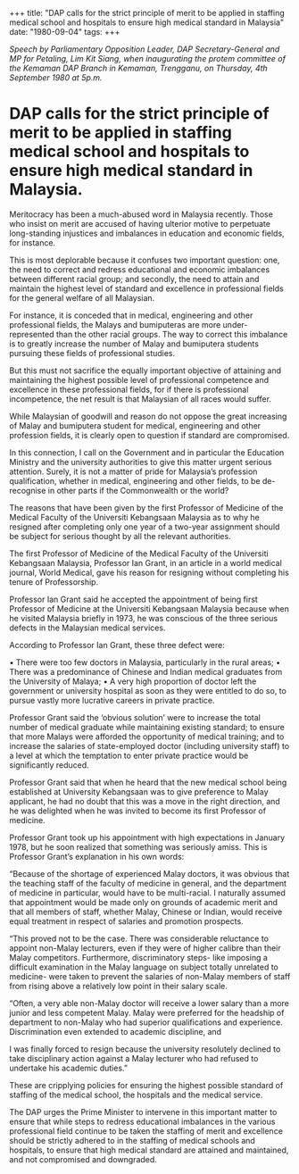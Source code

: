 +++ 
title: "DAP calls for the strict principle of merit to be applied in staffing medical school and hospitals to ensure high medical standard in Malaysia"
date: "1980-09-04"
tags:
+++

_Speech by Parliamentary Opposition Leader, DAP Secretary-General and MP for Petaling, Lim Kit Siang, when inaugurating the protem committee of the Kemaman DAP Branch in Kemaman, Trengganu, on Thursday, 4th September 1980 at 5p.m._

# DAP calls for the strict principle of merit to be applied in staffing medical school and hospitals to ensure high medical standard in Malaysia.

Meritocracy has been a much-abused word in Malaysia recently. Those who insist on merit are accused of having ulterior motive to perpetuate long-standing injustices and imbalances in education and economic fields, for instance.</u>

This is most deplorable because it confuses two important question: one, the need to correct and redress educational and economic imbalances between different racial group; and secondly, the need to attain and maintain the highest level of standard and excellence in professional fields for the general welfare of all Malaysian.

For instance, it is conceded that in medical, engineering and other professional fields, the Malays and bumiputeras are more under-represented than the other racial groups. The way to correct this imbalance is to greatly increase the number of Malay and bumiputera students pursuing these fields of professional studies.

But this must not sacrifice the equally important objective of attaining and maintaining the highest possible level of professional competence 
and excellence in these professional fields, for if there is professional incompetence, the net result is that Malaysian of all races would suffer.

While Malaysian of goodwill and reason do not oppose the great increasing of Malay and bumiputera student for medical, engineering and other profession fields, it is clearly open to question if standard are compromised.

In this connection, I call on the Government and in particular the Education Ministry and the university authorities to give this matter urgent serious attention. Surely, it is not a matter of pride for Malaysia’s profession qualification, whether in medical, engineering and other fields, to be de-recognise in other parts if the Commonwealth or the world?

The reasons that have been given by the first Professor of Medicine of the Medical Faculty of the Universiti Kebangsaan Malaysia as to why he resigned after completing only one year of a two-year assignment should be subject for serious thought by all the relevant authorities.

The  first Professor of Medicine of the Medical Faculty of the Universiti Kebangsaan Malaysia, Professor Ian Grant, in an article in a world medical journal, World Medical, gave his reason for resigning without completing his tenure of Professorship.

Professor Ian Grant said he accepted the appointment of being first Professor of Medicine at the  Universiti Kebangsaan Malaysia because when he visited Malaysia briefly in 1973, he was conscious of the three serious defects in the Malaysian medical services.

According to Professor Ian Grant, these three defect were:

•	There were too few doctors in Malaysia, particularly in the rural areas;
•	There was a predominance of Chinese and Indian medical graduates from the University of Malaya;
•	A very high proportion of doctor left the government or university hospital as soon as they were entitled to do so, to pursue vastly more lucrative careers in private practice.

Professor Grant said the ‘obvious solution’ were to increase the total number of medical graduate while maintaining existing standard; to ensure that more Malays were afforded the opportunity of medical training; and to increase the salaries of state-employed doctor (including university staff) to a level at which the temptation to enter private practice would be significantly reduced.

Professor Grant said that when he heard that the new medical school being established at University Kebangsaan was to give preference to Malay applicant, he had no doubt that this was a move in the right direction, and he was delighted when he was invited to become its first Professor of medicine.

Professor Grant took up his appointment with high expectations in January 1978, but he soon realized that something was seriously amiss.
This is Professor Grant’s explanation in his own words:

“Because of the shortage of experienced Malay doctors, it was obvious that the teaching staff of the faculty of medicine in general, and the department of medicine in particular, would have to be multi-racial. I naturally assumed that appointment would be made only on grounds of academic merit and that all members of staff, whether Malay, Chinese or Indian, would receive equal treatment in respect of salaries and promotion prospects.

“This proved not to be the case. There was considerable reluctance to appoint non-Malay lecturers, even if they were of higher calibre than their Malay competitors. Furthermore, discriminatory steps- like imposing a difficult examination in the Malay language on subject totally unrelated to medicine- were taken to prevent the salaries of non-Malay members of staff from rising above a relatively low point in their salary scale.

“Often, a very able non-Malay doctor will receive a lower salary than a more junior and less competent Malay. Malay were preferred for the headship of department to non-Malay who had superior qualifications and experience. Discrimination even extended to academic discipline, and 

I was finally forced to resign because the university resolutely declined to take disciplinary action against a Malay lecturer who had refused to undertake his academic duties.”

These are cripplying policies for ensuring the highest possible standard of staffing of the medical school, the hospitals and the medical service.

The DAP urges the Prime Minister to intervene in this important matter to ensure that while steps to redress educational imbalances in the various professional field continue to be taken the staffing of merit and excellence should be strictly adhered to in the staffing of medical schools and hospitals, to ensure that high medical standard are attained and maintained, and not compromised and downgraded.
 
